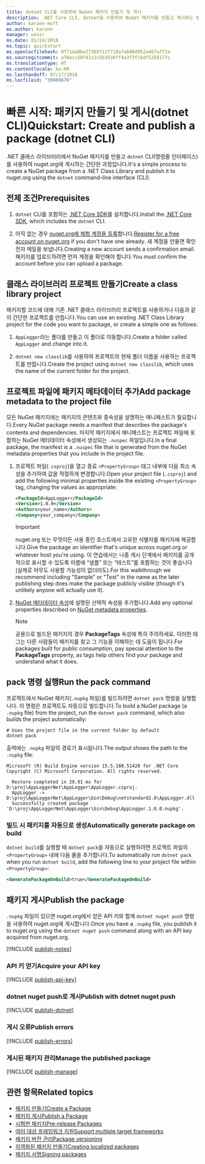 ```yaml
---
title: dotnet CLI를 사용하여 NuGet 패키지 만들기 및 게시
description: .NET Core CLI, dotnet을 사용하여 NuGet 패키지를 만들고 게시하는 방법에 대한 연습 자습서입니다.
author: karann-msft
ms.author: karann
manager: unnir
ms.date: 01/24/2018
ms.topic: quickstart
ms.openlocfilehash: 0f71da0be27369712f718a7ab80d952a467aff2a
ms.sourcegitcommit: a76ecc58f41c2c5b3536ff4a3f3fcbdf5258177c
ms.translationtype: HT
ms.contentlocale: ko-KR
ms.lasthandoff: 07/17/2018
ms.locfileid: "39069676"
---
```

# <a name="quickstart-create-and-publish-a-package-dotnet-cli"></a><span data-ttu-id="81e61-103">빠른 시작: 패키지 만들기 및 게시(dotnet CLI)</span><span class="sxs-lookup"><span data-stu-id="81e61-103">Quickstart: Create and publish a package (dotnet CLI)</span></span>

<span data-ttu-id="81e61-104">.NET 클래스 라이브러리에서 NuGet 패키지를 만들고 `dotnet` CLI(명령줄 인터페이스)를 사용하여 nuget.org에 게시하는 간단한 과정입니다.</span><span class="sxs-lookup"><span data-stu-id="81e61-104">It's a simple process to create a NuGet package from a .NET Class Library and publish it to nuget.org using the `dotnet` command-line interface (CLI).</span></span>

## <a name="prerequisites"></a><span data-ttu-id="81e61-105">전제 조건</span><span class="sxs-lookup"><span data-stu-id="81e61-105">Prerequisites</span></span>

1. <span data-ttu-id="81e61-106">`dotnet` CLI를 포함하는 [.NET Core SDK](https://www.microsoft.com/net/download/)를 설치합니다.</span><span class="sxs-lookup"><span data-stu-id="81e61-106">Install the [.NET Core SDK](https://www.microsoft.com/net/download/), which includes the `dotnet` CLI.</span></span>

1. <span data-ttu-id="81e61-107">아직 없는 경우 [nuget.org에 체험 계정을 등록](https://www.nuget.org/users/account/LogOn?returnUrl=%2F)합니다.</span><span class="sxs-lookup"><span data-stu-id="81e61-107">[Register for a free account on nuget.org](https://www.nuget.org/users/account/LogOn?returnUrl=%2F) if you don't have one already.</span></span> <span data-ttu-id="81e61-108">새 계정을 만들면 확인 전자 메일을 보냅니다.</span><span class="sxs-lookup"><span data-stu-id="81e61-108">Creating a new account sends a confirmation email.</span></span> <span data-ttu-id="81e61-109">패키지를 업로드하려면 먼저 계정을 확인해야 합니다.</span><span class="sxs-lookup"><span data-stu-id="81e61-109">You must confirm the account before you can upload a package.</span></span>

## <a name="create-a-class-library-project"></a><span data-ttu-id="81e61-110">클래스 라이브러리 프로젝트 만들기</span><span class="sxs-lookup"><span data-stu-id="81e61-110">Create a class library project</span></span>

<span data-ttu-id="81e61-111">패키지할 코드에 대해 기존 .NET 클래스 라이브러리 프로젝트를 사용하거나 다음과 같이 간단한 프로젝트를 만듭니다.</span><span class="sxs-lookup"><span data-stu-id="81e61-111">You can use an existing .NET Class Library project for the code you want to package, or create a simple one as follows:</span></span>

1. <span data-ttu-id="81e61-112">`AppLogger`라는 폴더를 만들고 이 폴더로 이동합니다.</span><span class="sxs-lookup"><span data-stu-id="81e61-112">Create a folder called `AppLogger` and change into it.</span></span>

1. <span data-ttu-id="81e61-113">`dotnet new classlib`를 사용하여 프로젝트의 현재 폴더 이름을 사용하는 프로젝트를 만듭니다.</span><span class="sxs-lookup"><span data-stu-id="81e61-113">Create the project using `dotnet new classlib`, which uses the name of the current folder for the project.</span></span>

## <a name="add-package-metadata-to-the-project-file"></a><span data-ttu-id="81e61-114">프로젝트 파일에 패키지 메타데이터 추가</span><span class="sxs-lookup"><span data-stu-id="81e61-114">Add package metadata to the project file</span></span>

<span data-ttu-id="81e61-115">모든 NuGet 패키지에는 패키지의 콘텐츠와 종속성을 설명하는 매니페스트가 필요합니다.</span><span class="sxs-lookup"><span data-stu-id="81e61-115">Every NuGet package needs a manifest that describes the package's contents and dependencies.</span></span> <span data-ttu-id="81e61-116">마지막 패키지에서 매니페스트는 프로젝트 파일에 포함하는 NuGet 메타데이터 속성에서 생성되는 `.nuspec` 파일입니다.</span><span class="sxs-lookup"><span data-stu-id="81e61-116">In a final package, the manifest is a `.nuspec` file that is generated from the NuGet metadata properties that you include in the project file.</span></span>

1. <span data-ttu-id="81e61-117">프로젝트 파일(`.csproj`)을 열고 종료 `<PropertyGroup>` 태그 내부에 다음 최소 속성을 추가하여 값을 적절하게 변경합니다.</span><span class="sxs-lookup"><span data-stu-id="81e61-117">Open your project file (`.csproj`) and add the following minimal properties inside the existing `<PropertyGroup>` tag, changing the values as appropriate:</span></span>

    ```xml
    <PackageId>AppLogger</PackageId>
    <Version>1.0.0</Version>
    <Authors>your_name</Authors>
    <Company>your_company</Company>
    ```

    > [!Important]
    > <span data-ttu-id="81e61-118">nuget.org 또는 무엇이든 사용 중인 호스트에서 고유한 식별자를 패키지에 제공합니다.</span><span class="sxs-lookup"><span data-stu-id="81e61-118">Give the package an identifier that's unique across nuget.org or whatever host you're using.</span></span> <span data-ttu-id="81e61-119">이 연습에서는 나중 게시 단계에서 패키지를 공개적으로 표시할 수 있도록 이름에 “샘플” 또는 “테스트”를 포함하는 것이 좋습니다(실제로 아무도 사용할 가능성이 없더라도).</span><span class="sxs-lookup"><span data-stu-id="81e61-119">For this walkthrough we recommend including "Sample" or "Test" in the name as the later publishing step does make the package publicly visible (though it's unlikely anyone will actually use it).</span></span>

1. <span data-ttu-id="81e61-120">[NuGet 메타데이터 속성](/dotnet/core/tools/csproj#nuget-metadata-properties)에 설명된 선택적 속성을 추가합니다.</span><span class="sxs-lookup"><span data-stu-id="81e61-120">Add any optional properties described on [NuGet metadata properties](/dotnet/core/tools/csproj#nuget-metadata-properties).</span></span>

    > [!Note]
    > <span data-ttu-id="81e61-121">공용으로 빌드된 패키지의 경우 **PackageTags** 속성에 특히 주의하세요. 이러한 태그는 다른 사람들이 패키지를 찾고 그 기능을 이해하는 데 도움이 됩니다.</span><span class="sxs-lookup"><span data-stu-id="81e61-121">For packages built for public consumption, pay special attention to the **PackageTags** property, as tags help others find your package and understand what it does.</span></span>

## <a name="run-the-pack-command"></a><span data-ttu-id="81e61-122">pack 명령 실행</span><span class="sxs-lookup"><span data-stu-id="81e61-122">Run the pack command</span></span>

<span data-ttu-id="81e61-123">프로젝트에서 NuGet 패키지(`.nupkg` 파일)를 빌드하려면 `dotnet pack` 명령을 실행합니다. 이 명령은 프로젝트도 자동으로 빌드합니다.</span><span class="sxs-lookup"><span data-stu-id="81e61-123">To build a NuGet package (a `.nupkg` file) from the project, run the `dotnet pack` command, which also builds the project automatically:</span></span>

```cli
# Uses the project file in the current folder by default
dotnet pack
```

<span data-ttu-id="81e61-124">출력에는 `.nupkg` 파일의 경로가 표시됩니다.</span><span class="sxs-lookup"><span data-stu-id="81e61-124">The output shows the path to the `.nupkg` file:</span></span>

```output
Microsoft (R) Build Engine version 15.5.180.51428 for .NET Core
Copyright (C) Microsoft Corporation. All rights reserved.

  Restore completed in 29.91 ms for D:\proj\AppLoggerNet\AppLogger\AppLogger.csproj.
  AppLogger -> D:\proj\AppLoggerNet\AppLogger\bin\Debug\netstandard2.0\AppLogger.dll
  Successfully created package 'D:\proj\AppLoggerNet\AppLogger\bin\Debug\AppLogger.1.0.0.nupkg'.
```

### <a name="automatically-generate-package-on-build"></a><span data-ttu-id="81e61-125">빌드 시 패키지를 자동으로 생성</span><span class="sxs-lookup"><span data-stu-id="81e61-125">Automatically generate package on build</span></span>

<span data-ttu-id="81e61-126">`dotnet build`를 실행할 때 `dotnet pack`을 자동으로 실행하려면 프로젝트 파일의 `<PropertyGroup>` 내에 다음 줄을 추가합니다.</span><span class="sxs-lookup"><span data-stu-id="81e61-126">To automatically run `dotnet pack` when you run `dotnet build`, add the following line to your project file within `<PropertyGroup>`:</span></span>

```xml
<GeneratePackageOnBuild>true</GeneratePackageOnBuild>
```

## <a name="publish-the-package"></a><span data-ttu-id="81e61-127">패키지 게시</span><span class="sxs-lookup"><span data-stu-id="81e61-127">Publish the package</span></span>

<span data-ttu-id="81e61-128">`.nupkg` 파일이 있으면 nuget.org에서 얻은 API 키와 함께 `dotnet nuget push` 명령을 사용하여 nuget.org에 게시합니다.</span><span class="sxs-lookup"><span data-stu-id="81e61-128">Once you have a `.nupkg` file, you publish it to nuget.org using the `dotnet nuget push` command along with an API key acquired from nuget.org.</span></span>

[!INCLUDE [publish-notes](includes/publish-notes.md)]

### <a name="acquire-your-api-key"></a><span data-ttu-id="81e61-129">API 키 얻기</span><span class="sxs-lookup"><span data-stu-id="81e61-129">Acquire your API key</span></span>

[!INCLUDE [publish-api-key](includes/publish-api-key.md)]

### <a name="publish-with-dotnet-nuget-push"></a><span data-ttu-id="81e61-130">dotnet nuget push로 게시</span><span class="sxs-lookup"><span data-stu-id="81e61-130">Publish with dotnet nuget push</span></span>

[!INCLUDE [publish-dotnet](includes/publish-dotnet.md)]

### <a name="publish-errors"></a><span data-ttu-id="81e61-131">게시 오류</span><span class="sxs-lookup"><span data-stu-id="81e61-131">Publish errors</span></span>

[!INCLUDE [publish-errors](includes/publish-errors.md)]

### <a name="manage-the-published-package"></a><span data-ttu-id="81e61-132">게시된 패키지 관리</span><span class="sxs-lookup"><span data-stu-id="81e61-132">Manage the published package</span></span>

[!INCLUDE [publish-manage](includes/publish-manage.md)]

## <a name="related-topics"></a><span data-ttu-id="81e61-133">관련 항목</span><span class="sxs-lookup"><span data-stu-id="81e61-133">Related topics</span></span>

- [<span data-ttu-id="81e61-134">패키지 만들기</span><span class="sxs-lookup"><span data-stu-id="81e61-134">Create a Package</span></span>](../create-packages/creating-a-package.md)
- [<span data-ttu-id="81e61-135">패키지 게시</span><span class="sxs-lookup"><span data-stu-id="81e61-135">Publish a Package</span></span>](../create-packages/publish-a-package.md)
- [<span data-ttu-id="81e61-136">시험판 패키지</span><span class="sxs-lookup"><span data-stu-id="81e61-136">Pre-release Packages</span></span>](../create-packages/Prerelease-Packages.md)
- [<span data-ttu-id="81e61-137">여러 대상 프레임워크 지원</span><span class="sxs-lookup"><span data-stu-id="81e61-137">Support multiple target frameworks</span></span>](../create-packages/supporting-multiple-target-frameworks.md)
- [<span data-ttu-id="81e61-138">패키지 버전 관리</span><span class="sxs-lookup"><span data-stu-id="81e61-138">Package versioning</span></span>](../reference/package-versioning.md)
- [<span data-ttu-id="81e61-139">지역화된 패키지 만들기</span><span class="sxs-lookup"><span data-stu-id="81e61-139">Creating localized packages</span></span>](../create-packages/creating-localized-packages.md)
- [<span data-ttu-id="81e61-140">패키지 서명</span><span class="sxs-lookup"><span data-stu-id="81e61-140">Signing packages</span></span>](../create-packages/Sign-a-package.md)
